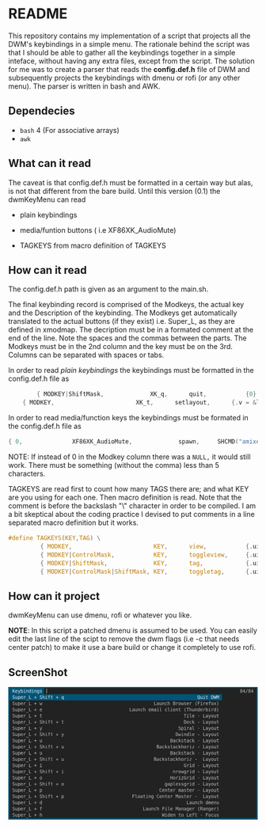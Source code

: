 # README
 
This repository contains my implementation of a script that projects all the DWM's keybindings in a simple menu. The rationale behind the script was that I should be able to gather all the keybindings together in a simple inteface, without having any extra files, except from the script. The solution for me was to create a parser that reads the **config.def.h** file of DWM and subsequently projects the keybindings with dmenu or rofi (or any other menu).  The parser is written in bash and AWK.

## Dependecies

+ `bash` 4 (For associative arrays)
+ `awk`
## What can it read

The caveat is that config.def.h must be formatted in a certain way but alas, is not that different from the bare build. Until this version (0.1) the dwmKeyMenu can read  

+ plain keybindings 

+ media/funtion buttons ( i.e XF86XK\_AudioMute)

+ TAGKEYS from macro definition of TAGKEYS

## How can it read

The config.def.h path is given as an argument to the main.sh.

The final keybinding record is comprised of the Modkeys, the actual key and the Description of the keybinding. The Modkeys get automatically translated to the actual buttons (if they exist) i.e. Super\_L, as they are defined in xmodmap. The decription must be in a formated comment at the end of the line. Note the spaces and the commas between the parts. The Modkeys must be in the 2nd column and the key must be on the 3rd. Columns can be separated with spaces or tabs.

In order to read *plain keybindings* the keybindings must be formatted in the config.def.h file as 

```C
        { MODKEY|ShiftMask,             XK_q,      quit,           {0} },                       /* Quit DWM  */
	{ MODKEY,                       XK_t,      setlayout,      {.v = &layouts[0]} },        /* Tile - Layout */
```

In order to read media/function keys the keybindings must be formated in the config.def.h file as

```C
{ 0,              XF86XK_AudioMute,             spawn,     SHCMD("amixer -D pulse sset Master  toggle") },  /* Toggle Mute - Volume*/
```

NOTE: If instead of 0 in the Modkey column there was a `NULL,` it would still work. There must be something (without the comma) less than 5 characters.

TAGKEYS are read first to count how many TAGS there are; and what KEY are you using for each one. Then macro definition is read. Note that the comment is before the backslash "\\" character in order to be compiled. I am a bit skeptical about the coding practice I devised to put comments in a line separated macro definition but it works.

```C
#define TAGKEYS(KEY,TAG) \
         { MODKEY,                       KEY,      view,           {.ui = 1 << TAG} }, /* View specific Tag */ \
         { MODKEY|ControlMask,           KEY,      toggleview,     {.ui = 1 << TAG} }, /* Toggle Tag view */ \
         { MODKEY|ShiftMask,             KEY,      tag,            {.ui = 1 << TAG} }, /* Move focus to Tag */ \
         { MODKEY|ControlMask|ShiftMask, KEY,      toggletag,      {.ui = 1 << TAG} }, /* Toggle tag on focus */
```
## How can it project

dwmKeyMenu can use dmenu, rofi or whatever you like.

**NOTE**: In this script a patched dmenu is assumed to be used. You can easily edit the last line of the scipt to remove the dwm flags (i.e -c that needs center patch) to make it use a bare build or change it completely to use rofi.

## ScreenShot 

![Example](Images/main.png)
